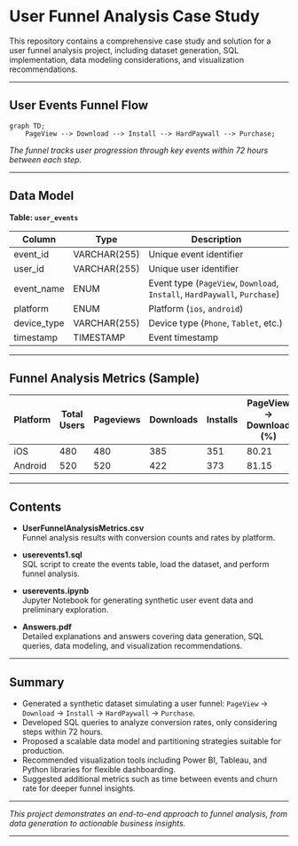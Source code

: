 
# User Funnel Analysis Case Study

This repository contains a comprehensive case study and solution for a user funnel analysis project, including dataset generation, SQL implementation, data modeling considerations, and visualization recommendations.

---

## User Events Funnel Flow

```mermaid
graph TD;
    PageView --> Download --> Install --> HardPaywall --> Purchase;
```

*The funnel tracks user progression through key events within 72 hours between each step.*

---

## Data Model

**Table: `user_events`**

| Column      | Type          | Description                                      |
|-------------|---------------|------------------------------------------------|
| event_id    | VARCHAR(255)  | Unique event identifier                          |
| user_id     | VARCHAR(255)  | Unique user identifier                           |
| event_name  | ENUM          | Event type (`PageView`, `Download`, `Install`, `HardPaywall`, `Purchase`) |
| platform    | ENUM          | Platform (`ios`, `android`)                      |
| device_type | VARCHAR(255)  | Device type (`Phone`, `Tablet`, etc.)            |
| timestamp   | TIMESTAMP     | Event timestamp                                 |

---

## Funnel Analysis Metrics (Sample)

| Platform | Total Users | Pageviews | Downloads | Installs | PageView → Download (%) | Download → Install (%) |
|----------|-------------|-----------|-----------|----------|------------------------|-----------------------|
| iOS      | 480         | 480       | 385       | 351      | 80.21                  | 91.17                 |
| Android  | 520         | 520       | 422       | 373      | 81.15                  | 88.39                 |

---

## Contents

- **UserFunnelAnalysisMetrics.csv**  
  Funnel analysis results with conversion counts and rates by platform.

- **userevents1.sql**  
  SQL script to create the events table, load the dataset, and perform funnel analysis.

- **userevents.ipynb**  
  Jupyter Notebook for generating synthetic user event data and preliminary exploration.

- **Answers.pdf**  
  Detailed explanations and answers covering data generation, SQL queries, data modeling, and visualization recommendations.

---

## Summary

- Generated a synthetic dataset simulating a user funnel: `PageView` → `Download` → `Install` → `HardPaywall` → `Purchase`.
- Developed SQL queries to analyze conversion rates, only considering steps within 72 hours.
- Proposed a scalable data model and partitioning strategies suitable for production.
- Recommended visualization tools including Power BI, Tableau, and Python libraries for flexible dashboarding.
- Suggested additional metrics such as time between events and churn rate for deeper funnel insights.

---

*This project demonstrates an end-to-end approach to funnel analysis, from data generation to actionable business insights.*

---
